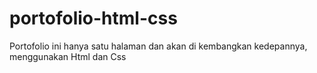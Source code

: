 # portofolio-html-css
Portofolio ini hanya satu halaman dan akan di kembangkan kedepannya, menggunakan Html dan Css
